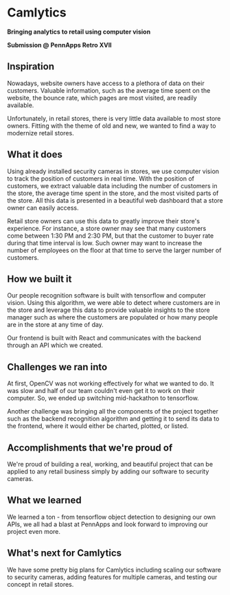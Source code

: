 # Camlytics
**Bringing analytics to retail using computer vision**

**Submission @ PennApps Retro XVII**


## Inspiration
Nowadays, website owners have access to a plethora of data on their customers. Valuable information, such as the average time spent on the website, the bounce rate, which pages are most visited, are readily available.

Unfortunately, in retail stores, there is very little data available to most store owners. Fitting with the theme of old and new, we wanted to find a way to modernize retail stores.

## What it does
Using already installed security cameras in stores, we use computer vision to track the position of customers in real time. With the position of customers, we extract valuable data including the number of customers in the store, the average time spent in the store, and the most visited parts of the store. All this data is presented in a beautiful web dashboard that a store owner can easily access.

Retail store owners can use this data to greatly improve their store's experience. For instance, a store owner may see that many customers come between 1:30 PM and 2:30 PM, but that the customer to buyer rate during that time interval is low. Such owner may want to increase the number of employees on the floor at that time to serve the larger number of customers.

## How we built it
Our people recognition software is built with tensorflow and computer vision. Using this algorithm, we were able to detect where customers are in the store and leverage this data to provide valuable insights to the store manager such as where the customers are populated or how many people are in the store at any time of day.

Our frontend is built with React and communicates with the backend through an API which we created.

## Challenges we ran into
At first, OpenCV was not working effectively for what we wanted to do. It was slow and half of our team couldn't even get it to work on their computer. So, we ended up switching mid-hackathon to tensorflow.

Another challenge was bringing all the components of the project together such as the backend recognition algorithm and getting it to send its data to the frontend, where it would either be charted, plotted, or listed.

## Accomplishments that we're proud of
We're proud of building a real, working, and beautiful project that can be applied to any retail business simply by adding our software to security cameras.

## What we learned
We learned a ton - from tensorflow object detection to designing our own APIs, we all had a blast at PennApps and look forward to improving our project even more.

## What's next for Camlytics
We have some pretty big plans for Camlytics including scaling our software to security cameras, adding features for multiple cameras, and testing our concept in retail stores.
